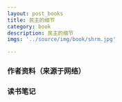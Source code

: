 ```yaml
---
layout: post_books
title: 民主的细节
category: book
description: 民主的细节
imgs: '../source/img/book/shrm.jpg'

---
```

### 作者资料（来源于网络）


### 读书笔记
 
